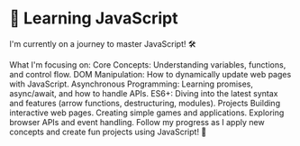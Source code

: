 <h1>🚀 Learning JavaScript</h1>
I'm currently on a journey to master JavaScript! 🛠️

What I'm focusing on:
Core Concepts: Understanding variables, functions, and control flow.
DOM Manipulation: How to dynamically update web pages with JavaScript.
Asynchronous Programming: Learning promises, async/await, and how to handle APIs.
ES6+: Diving into the latest syntax and features (arrow functions, destructuring, modules).
Projects
Building interactive web pages.
Creating simple games and applications.
Exploring browser APIs and event handling.
Follow my progress as I apply new concepts and create fun projects using JavaScript! 🌟

